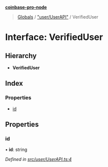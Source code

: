 **[coinbase-pro-node](../README.md)**

> [Globals](../globals.md) / ["user/UserAPI"](../modules/_user_userapi_.md) / VerifiedUser

# Interface: VerifiedUser

## Hierarchy

- **VerifiedUser**

## Index

### Properties

- [id](_user_userapi_.verifieduser.md#id)

## Properties

### id

• **id**: string

_Defined in [src/user/UserAPI.ts:4](https://github.com/bennycode/coinbase-pro-node/blob/e431220/src/user/UserAPI.ts#L4)_
